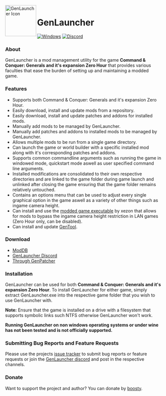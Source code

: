 <img align="left" src="GenLauncherNet/fd.ico" width="100" alt="GenLauncher Icon">

# GenLauncher
[![Windows](https://svgshare.com/i/ZhY.svg)](https://svgshare.com/i/ZhY.svg)
[![Discord](https://badgen.net/badge/icon/discord?icon=discord&label)](https://discord.gg/fFGpudz5hV)
<br>

### About

GenLauncher is a mod management utility for the game **Command & Conquer: Generals and it's expansion Zero Hour** 
that provides various faculties that ease the burden of setting up and maintaining a modded game.

### Features

- Supports both Command & Conquer: Generals and it's expansion Zero Hour.
- Easily download, install and update mods from a repository.
- Easily download, install and update patches and addons for installed mods.
- Manually add mods to be managed by GenLauncher.
- Manually add patches and addons to installed mods to be managed by GenLauncher.
- Allows multiple mods to be run from a single game directory.
- Can launch the game or world builder with a specific installed mod along with it's corresponding patches and addons.
- Supports common commandline arguments such as running the game in windowed mode, quickstart mode aswell as user specified command line arguments.
- Installed modifications are consolidated to their own respective directories and are linked to the game folder during game launch 
and unlinked after closing the game ensuring that the game folder remains relatively untouched.
- Contains an options menu that can be used to adjust every single graphical option in the game aswell as a variety of other things such as ingame camera height.
- Can install and use the [modded game executable](https://www.gentool.net/download/executables/) by xezon that allows for mods to bypass the ingame camera height restriction in LAN games (Zero Hour only, can be disabled).
- Can install and update [GenTool](https://www.gentool.net/).

### Download

* [ModDB](https://www.moddb.com/mods/genlauncher)
* [GenLauncher Discord](https://discord.gg/fFGpudz5hV)
* [Through GenPatcher](https://legi.cc/downloads/genpatcher/)

### Installation

GenLauncher can be used for both **Command & Conquer: Generals and it's expansion Zero Hour**. To install GenLauncher for either game, simply extract GenLauncher.exe 
into the respective game folder that you wish to use GenLauncher with.

**Note:** Ensure that the game is installed on a drive with a filesystem that supports symbolic links such NTFS otherwise GenLauncher won't work.

**Running GenLauncher on non windows operating systems or under wine has not been tested and is not officially supported.**

### Submitting Bug Reports and Feature Requests

Please use the projects [issue tracker](https://github.com/p0ls3r/GenLauncher/issues) to submit bug reports or feature requests or join the [GenLauncher discord](https://discord.gg/fFGpudz5hV) and post in the respective channels.

### Donate

Want to support the project and author? You can donate by [boosty](https://boosty.to/genlauncher/single-payment/donation/157147?share=target_link).

